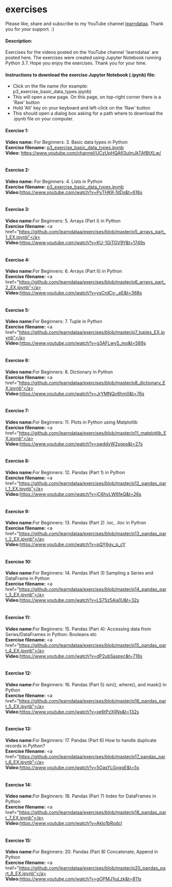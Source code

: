 # exercises
Please like, share and subscribe to my YouTube channel <a href="https://www.youtube.com/channel/UCzUpHQAfj3ulmJkTAfBtXLw">learndataa</a>. Thank you for your support. :) <br>

#### Description:
Exercises for the videos posted on the YouTube channel 'learndataa' are posted here. The exercises were created using Jupyter Notebook running Python 3.7. Hope you enjoy the exercises. Thank you for your time.

#### Instructions to download the exercise Jupyter Notebook (.ipynb) file:
* Click on the file name (for example: p3_exercise_basic_data_types.ipynb)
* This will open a new page. On this page, on top-right corner there is a 'Raw' button
* Hold 'Alt' key on your keyboard and left-click on the 'Raw' button
* This should open a dialog box asking for a path where to download the .ipynb file on your computer.

#### Exercise 1:
<b>Video name:</b> For Beginners: 3. Basic data types in Python <br>
<b>Exercise filename:</b> <a href="https://github.com/learndataa/exercises/blob/master/p3_exercise_basic_data_types.ipynb">p3_exercise_basic_data_types.ipynb </a><br>
<b>Video:</b> https://www.youtube.com/channel/UCzUpHQAfj3ulmJkTAfBtXLw/ <br><br>


#### Exercise 2:
<b>Video name:</b> For Beginners: 4. Lists in Python <br>
<b>Exercise filename:</b> <a href="https://github.com/learndataa/exercises/blob/master/p4_lists_EX.ipynb">p3_exercise_basic_data_types.ipynb </a><br>
<b>Video:</b>https://www.youtube.com/watch?v=PyTHKK-5tDs&t=616s<br><br>


#### Exercise 3:
<b>Video name:</b>For Beginners: 5. Arrays (Part I) in Python<br>
<b>Exercise filename:</b> <a href="https://github.com/learndataa/exercises/blob/master/p5_arrays_part_1_EX.ipynb"</a><br>
<b>Video:</b>https://www.youtube.com/watch?v=KU-1GiTGV9Y&t=1749s<br><br>


#### Exercise 4:
<b>Video name:</b>For Beginners: 6. Arrays (Part II) in Python<br>
<b>Exercise filename:</b> <a href="https://github.com/learndataa/exercises/blob/master/p6_arrays_part_2_EX.ipynb"</a><br>
<b>Video:</b>https://www.youtube.com/watch?v=ysCrdCv-_eE&t=368s<br><br>


#### Exercise 5:
<b>Video name:</b>For Beginners: 7. Tuple in Python<br>
<b>Exercise filename:</b> <a href="https://github.com/learndataa/exercises/blob/master/p7_tuples_EX.ipynb"</a><br>
<b>Video:</b>https://www.youtube.com/watch?v=g3AFLwy5_mo&t=589s<br><br>

#### Exercise 6:
<b>Video name:</b>For Beginners: 8. Dictionary in Python<br>
<b>Exercise filename:</b> <a href="https://github.com/learndataa/exercises/blob/master/p8_dictionary_EX.ipynb"</a><br>
<b>Video:</b>https://www.youtube.com/watch?v=JrYMNQv8hm0&t=76s<br><br>


#### Exercise 7:
<b>Video name:</b>For Beginners: 11. Plots in Python using Matplotlib<br>
<b>Exercise filename:</b> <a href="https://github.com/learndataa/exercises/blob/master/p11_matplotlib_EX.ipynb"</a><br>
<b>Video:</b>https://www.youtube.com/watch?v=swddvW2sgps&t=27s<br><br>



#### Exercise 8:
<b>Video name:</b>For Beginners: 12. Pandas (Part 1) in Python<br>
<b>Exercise filename:</b> <a href="https://github.com/learndataa/exercises/blob/master/p12_pandas_part_1_EX.ipynb"</a><br>
<b>Video:</b>https://www.youtube.com/watch?v=jC6hvLW6feQ&t=26s<br><br>



#### Exercise 9:
<b>Video name:</b>For Beginners: 13. Pandas (Part 2) .loc, .iloc in Python<br>
<b>Exercise filename:</b> <a href="https://github.com/learndataa/exercises/blob/master/p13_pandas_part_2_EX.ipynb"</a><br>
<b>Video:</b>https://www.youtube.com/watch?v=pQY6gy_p_cY<br><br>


#### Exercise 10:
<b>Video name:</b>For Beginners: 14. Pandas (Part 3) Sampling a Series and DataFrame in Python<br>
<b>Exercise filename:</b> <a href="https://github.com/learndataa/exercises/blob/master/p14_pandas_part_3_EX.ipynb"</a><br>
<b>Video:</b>https://www.youtube.com/watch?v=LS75z5Aia1U&t=32s<br><br>


#### Exercise 11:
<b>Video name:</b>For Beginners: 15. Pandas (Part 4): Accessing data from Series/DataFrames in Python: Booleans etc<br>
<b>Exercise filename:</b> <a href="https://github.com/learndataa/exercises/blob/master/p15_pandas_part_4_EX.ipynb"</a><br>
<b>Video:</b>https://www.youtube.com/watch?v=dP2ubSaspxc&t=716s<br><br>


#### Exercise 12:
<b>Video name:</b>For Beginners: 16. Pandas (Part 5) isin(), where(), and mask() in Python<br>
<b>Exercise filename:</b> <a href="https://github.com/learndataa/exercises/blob/master/p16_pandas_part_5_EX.ipynb"</a><br>
<b>Video:</b>https://www.youtube.com/watch?v=xe6tPzXlINs&t=132s<br><br>


#### Exercise 13:
<b>Video name:</b>For Beginners: 17. Pandas (Part 6) How to handle duplicate records in Python?<br>
<b>Exercise filename:</b> <a href="https://github.com/learndataa/exercises/blob/master/p17_pandas_part_6_EX.ipynb"</a><br>
<b>Video:</b>https://www.youtube.com/watch?v=5OasYLGoggE&t=5s<br><br>


#### Exercise 14:
<b>Video name:</b>For Beginners: 18. Pandas (Part 7) Index for DataFrames in Python<br>
<b>Exercise filename:</b> <a href="https://github.com/learndataa/exercises/blob/master/p18_pandas_part_7_EX.ipynb"</a><br>
<b>Video:</b>https://www.youtube.com/watch?v=Aklo1bRodcI<br><br>



#### Exercise 15:
<b>Video name:</b>For Beginners: 20. Pandas (Part 8) Concatenate, Append in Python<br>
<b>Exercise filename:</b> <a href="https://github.com/learndataa/exercises/blob/master/p20_pandas_part_8_EX.ipynb"</a><br>
<b>Video:</b>https://www.youtube.com/watch?v=gOPMJ1iuLzk&t=811s<br><br>

